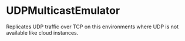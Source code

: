 # UDPMulticastEmulator
Replicates UDP traffic over TCP on this environments where UDP is not available like cloud instances.
